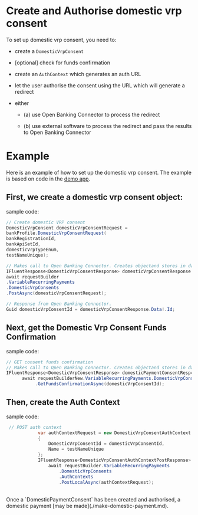 ﻿# Create and Authorise domestic vrp consent

To set up domestic vrp consent, you need to:

- create a `DomesticVrpConsent`

- [optional] check for funds confirmation

- create an `AuthContext` which generates an auth URL

- let the user authorise the consent using the URL which will generate a redirect

- either

    - (a) use Open Banking Connector to process the redirect

    - (b) use external software to process the redirect and pass the results to Open Banking Connector
    
# Example
Here is an example of how to set up the domestic vrp consent. The example is based on code in the [demo app](../../../src/OpenBanking.ConsoleApp.Connector.CreateDomesticPaymentConsent/DomesticPaymentConsentMethods.cs#39).

## First, we create a domestic vrp consent object:
sample code: <br />
```csharp
// Create domestic VRP consent 
DomesticVrpConsent domesticVrpConsentRequest =
bankProfile.DomesticVrpConsentRequest(
bankRegistrationId,
bankApiSetId,
domesticVrpTypeEnum,
testNameUnique);

// Makes call to Open Banking Connector. Creates objectand stores in database.
IFluentResponse<DomesticVrpConsentResponse> domesticVrpConsentResponse =
await requestBuilder
.VariableRecurringPayments
.DomesticVrpConsents
.PostAsync(domesticVrpConsentRequest);

// Response from Open Banking Connector.
Guid domesticVrpConsentId = domesticVrpConsentResponse.Data!.Id;
```


## Next, get the Domestic Vrp Consent Funds Confirmation
sample code:
```csharp
// GET consent funds confirmation
// Makes call to Open Banking Connector. Creates objectand stores in database.
IFluentResponse<DomesticVrpConsentResponse> domesticPaymentConsentResp4 =
      await requestBuilderNew.VariableRecurringPayments.DomesticVrpConsents
           .GetFundsConfirmationAsync(domesticVrpConsentId);
```

## Then, create the Auth Context
sample code:
```csharp
 // POST auth context
            var authContextRequest = new DomesticVrpConsentAuthContext
            {
                DomesticVrpConsentId = domesticVrpConsentId,
                Name = testNameUnique
            };
            IFluentResponse<DomesticVrpConsentAuthContextPostResponse> authContextResponse =
                await requestBuilder.VariableRecurringPayments
                    .DomesticVrpConsents
                    .AuthContexts
                    .PostLocalAsync(authContextRequest);
```
<br />
Once a `DomesticPaymentConsent` has been created and authorised, a domestic payment [may be made](./make-domestic-payment.md).

<br />
<br />
<br />

